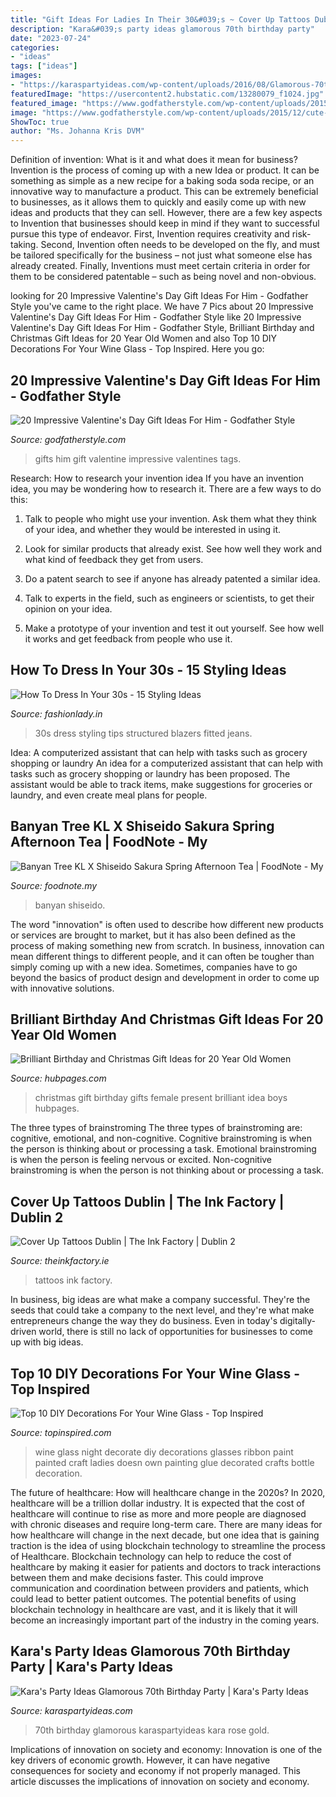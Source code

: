 ```yaml
---
title: "Gift Ideas For Ladies In Their 30&#039;s ~ Cover Up Tattoos Dublin"
description: "Kara&#039;s party ideas glamorous 70th birthday party"
date: "2023-07-24"
categories:
- "ideas"
tags: ["ideas"]
images:
- "https://karaspartyideas.com/wp-content/uploads/2016/08/Glamorous-70th-Birthday-Party-via-Karas-Party-Ideas-KarasPartyIdeas.com9_.jpg"
featuredImage: "https://usercontent2.hubstatic.com/13280079_f1024.jpg"
featured_image: "https://www.godfatherstyle.com/wp-content/uploads/2015/12/cute-gifts-for-boyfriends.jpg"
image: "https://www.godfatherstyle.com/wp-content/uploads/2015/12/cute-gifts-for-boyfriends.jpg"
ShowToc: true
author: "Ms. Johanna Kris DVM"
---
```



Definition of invention: What is it and what does it mean for business?
Invention is the process of coming up with a new Idea or product. It can be something as simple as a new recipe for a baking soda soda recipe, or an innovative way to manufacture a product. This can be extremely beneficial to businesses, as it allows them to quickly and easily come up with new ideas and products that they can sell. However, there are a few key aspects to Invention that businesses should keep in mind if they want to successful pursue this type of endeavor. First, Invention requires creativity and risk-taking. Second, Invention often needs to be developed on the fly, and must be tailored specifically for the business – not just what someone else has already created. Finally, Inventions must meet certain criteria in order for them to be considered patentable – such as being novel and non-obvious.

	

		
looking for 20 Impressive Valentine&#039;s Day Gift Ideas For Him - Godfather Style you've came to the right place. We have 7 Pics about 20 Impressive Valentine&#039;s Day Gift Ideas For Him - Godfather Style like 20 Impressive Valentine&#039;s Day Gift Ideas For Him - Godfather Style, Brilliant Birthday and Christmas Gift Ideas for 20 Year Old Women and also Top 10 DIY Decorations For Your Wine Glass - Top Inspired. Here you go:
		
    
## 20 Impressive Valentine&#039;s Day Gift Ideas For Him - Godfather Style

<img loading=lazy src="https://www.godfatherstyle.com/wp-content/uploads/2015/12/cute-gifts-for-boyfriends.jpg" onerror="this.onerror=null;this.src='https://tse3.mm.bing.net/th?id=OIP.D4joYiRMgpfJADhMAGtLTwHaJ3&amp;pid=15.1';" alt="20 Impressive Valentine&#039;s Day Gift Ideas For Him - Godfather Style">

_Source: godfatherstyle.com_

>gifts him gift valentine impressive valentines tags. 

	

Research: How to research your invention idea
If you have an invention idea, you may be wondering how to research it. There are a few ways to do this:
1. Talk to people who might use your invention. Ask them what they think of your idea, and whether they would be interested in using it.

2. Look for similar products that already exist. See how well they work and what kind of feedback they get from users.

3. Do a patent search to see if anyone has already patented a similar idea.

4. Talk to experts in the field, such as engineers or scientists, to get their opinion on your idea.

5. Make a prototype of your invention and test it out yourself. See how well it works and get feedback from people who use it.

    
## How To Dress In Your 30s - 15 Styling Ideas

<img loading=lazy src="http://www.fashionlady.in/wp-content/uploads/2015/07/fashion-for-women-in-30s.jpg" onerror="this.onerror=null;this.src='https://tse4.mm.bing.net/th?id=OIP.b0EXEr7J3QVZw8dlOEEQRQAAAA&amp;pid=15.1';" alt="How To Dress In Your 30s - 15 Styling Ideas">

_Source: fashionlady.in_

>30s dress styling tips structured blazers fitted jeans. 

	

Idea: A computerized assistant that can help with tasks such as grocery shopping or laundry
An idea for a computerized assistant that can help with tasks such as grocery shopping or laundry has been proposed. The assistant would be able to track items, make suggestions for groceries or laundry, and even create meal plans for people.

    
## Banyan Tree KL X Shiseido Sakura Spring Afternoon Tea | FoodNote - My

<img loading=lazy src="https://foodnote.my/storage/review/review-phpJZfD2s-20210414215135.jpg" onerror="this.onerror=null;this.src='https://tse3.mm.bing.net/th?id=OIP.dmdZCBRIDONeqZqWjKaMGAHaJ4&amp;pid=15.1';" alt="Banyan Tree KL X Shiseido Sakura Spring Afternoon Tea | FoodNote - My">

_Source: foodnote.my_

>banyan shiseido. 

	

The word "innovation" is often used to describe how different new products or services are brought to market, but it has also been defined as the process of making something new from scratch. In business, innovation can mean different things to different people, and it can often be tougher than simply coming up with a new idea. Sometimes, companies have to go beyond the basics of product design and development in order to come up with innovative solutions.

    
## Brilliant Birthday And Christmas Gift Ideas For 20 Year Old Women

<img loading=lazy src="https://usercontent2.hubstatic.com/13280079_f1024.jpg" onerror="this.onerror=null;this.src='https://tse3.mm.bing.net/th?id=OIP.htSkuFoSm_5e-6p98hyC_gHaLH&amp;pid=15.1';" alt="Brilliant Birthday and Christmas Gift Ideas for 20 Year Old Women">

_Source: hubpages.com_

>christmas gift birthday gifts female present brilliant idea boys hubpages. 

	

The three types of brainstroming
The three types of brainstroming are: cognitive, emotional, and non-cognitive. Cognitive brainstroming is when the person is thinking about or processing a task. Emotional brainstroming is when the person is feeling nervous or excited. Non-cognitive brainstroming is when the person is not thinking about or processing a task.

    
## Cover Up Tattoos Dublin | The Ink Factory | Dublin 2

<img loading=lazy src="https://www.theinkfactory.ie/wp-content/uploads/2018/06/Cover-Up-Tattoos-The-Ink-Factory-4.jpg" onerror="this.onerror=null;this.src='https://tse1.mm.bing.net/th?id=OIP.upmt0B3nxEIOCR3LcjvQJgHaHa&amp;pid=15.1';" alt="Cover Up Tattoos Dublin | The Ink Factory | Dublin 2">

_Source: theinkfactory.ie_

>tattoos ink factory. 

	

In business, big ideas are what make a company successful. They're the seeds that could take a company to the next level, and they're what make entrepreneurs change the way they do business. Even in today's digitally-driven world, there is still no lack of opportunities for businesses to come up with big ideas.

    
## Top 10 DIY Decorations For Your Wine Glass - Top Inspired

<img loading=lazy src="https://www.topinspired.com/wp-content/uploads/2014/10/ladys-night-wine-glass1.jpg" onerror="this.onerror=null;this.src='https://tse4.mm.bing.net/th?id=OIP.6WwX7VNmPkFh60dnceaO2AHaFj&amp;pid=15.1';" alt="Top 10 DIY Decorations For Your Wine Glass - Top Inspired">

_Source: topinspired.com_

>wine glass night decorate diy decorations glasses ribbon paint painted craft ladies doesn own painting glue decorated crafts bottle decoration. 

	

The future of healthcare: How will healthcare change in the 2020s?
In 2020, healthcare will be a trillion dollar industry. It is expected that the cost of healthcare will continue to rise as more and more people are diagnosed with chronic diseases and require long-term care. There are many ideas for how healthcare will change in the next decade, but one idea that is gaining traction is the idea of using blockchain technology to streamline the process of Healthcare. Blockchain technology can help to reduce the cost of healthcare by making it easier for patients and doctors to track interactions between them and make decisions faster. This could improve communication and coordination between providers and patients, which could lead to better patient outcomes. The potential benefits of using blockchain technology in healthcare are vast, and it is likely that it will become an increasingly important part of the industry in the coming years.

    
## Kara&#039;s Party Ideas Glamorous 70th Birthday Party | Kara&#039;s Party Ideas

<img loading=lazy src="https://karaspartyideas.com/wp-content/uploads/2016/08/Glamorous-70th-Birthday-Party-via-Karas-Party-Ideas-KarasPartyIdeas.com9_.jpg" onerror="this.onerror=null;this.src='https://tse3.mm.bing.net/th?id=OIP.G9KhJQZ4gZphbYTbhcDhzQHaE8&amp;pid=15.1';" alt="Kara&#039;s Party Ideas Glamorous 70th Birthday Party | Kara&#039;s Party Ideas">

_Source: karaspartyideas.com_

>70th birthday glamorous karaspartyideas kara rose gold. 

	

Implications of innovation on society and economy:
Innovation is one of the key drivers of economic growth. However, it can have negative consequences for society and economy if not properly managed. This article discusses the implications of innovation on society and economy.


